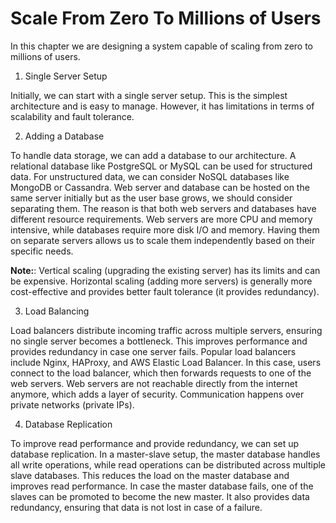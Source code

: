 # Scale From Zero To Millions of Users

In this chapter we are designing a system capable of scaling from zero to millions of users.

1. Single Server Setup

Initially, we can start with a single server setup. This is the simplest architecture and is easy to manage. However, it has limitations in terms of scalability and fault tolerance.

2. Adding a Database

To handle data storage, we can add a database to our architecture. A relational database like PostgreSQL or MySQL can be used for structured data. For unstructured data, we can consider NoSQL databases like MongoDB or Cassandra.
Web server and database can be hosted on the same server initially but as the user base grows, we should consider separating them. The reason is that both web servers and databases have different resource requirements. Web servers are more CPU and memory intensive, while databases require more disk I/O and memory. Having them on separate servers allows us to scale them independently based on their specific needs.

**Note:**: Vertical scaling (upgrading the existing server) has its limits and can be expensive. Horizontal scaling (adding more servers) is generally more cost-effective and provides better fault tolerance (it provides redundancy).

3. Load Balancing

Load balancers distribute incoming traffic across multiple servers, ensuring no single server becomes a bottleneck. This improves performance and provides redundancy in case one server fails. Popular load balancers include Nginx, HAProxy, and AWS Elastic Load Balancer.
In this case, users connect to the load balancer, which then forwards requests to one of the web servers. Web servers are not reachable directly from the internet anymore, which adds a layer of security. Communication happens over private networks (private IPs).

4. Database Replication

To improve read performance and provide redundancy, we can set up database replication. In a master-slave setup, the master database handles all write operations, while read operations can be distributed across multiple slave databases. This reduces the load on the master database and improves read performance. In case the master database fails, one of the slaves can be promoted to become the new master. It also provides data redundancy, ensuring that data is not lost in case of a failure.

